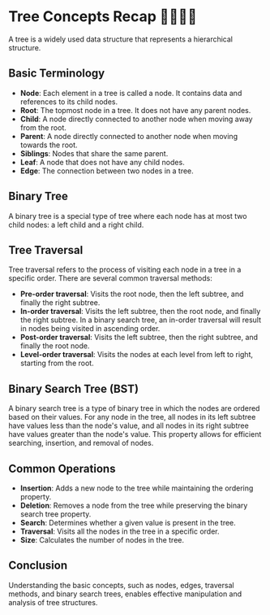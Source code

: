 # Tree Concepts Recap  🌳🌲🌴🎄 
A tree is a widely used data structure that represents a hierarchical structure.

## Basic Terminology

- **Node**: Each element in a tree is called a node. It contains data and references to its child nodes.
- **Root**: The topmost node in a tree. It does not have any parent nodes.
- **Child**: A node directly connected to another node when moving away from the root.
- **Parent**: A node directly connected to another node when moving towards the root.
- **Siblings**: Nodes that share the same parent.
- **Leaf**: A node that does not have any child nodes.
- **Edge**: The connection between two nodes in a tree.

## Binary Tree
A binary tree is a special type of tree where each node has at most two child nodes: a left child and a right child.

## Tree Traversal

Tree traversal refers to the process of visiting each node in a tree in a specific order. There are several common traversal methods:
- **Pre-order traversal**: Visits the root node, then the left subtree, and finally the right subtree.
- **In-order traversal**: Visits the left subtree, then the root node, and finally the right subtree. In a binary search tree, an in-order traversal will result in nodes being visited in ascending order.
- **Post-order traversal**: Visits the left subtree, then the right subtree, and finally the root node.
- **Level-order traversal**: Visits the nodes at each level from left to right, starting from the root.

## Binary Search Tree (BST)

A binary search tree is a type of binary tree in which the nodes are ordered based on their values. For any node in the tree, all nodes in its left subtree have values less than the node's value, and all nodes in its right subtree have values greater than the node's value. This property allows for efficient searching, insertion, and removal of nodes.

## Common Operations

- **Insertion**: Adds a new node to the tree while maintaining the ordering property.
- **Deletion**: Removes a node from the tree while preserving the binary search tree property.
- **Search**: Determines whether a given value is present in the tree.
- **Traversal**: Visits all the nodes in the tree in a specific order.
- **Size**: Calculates the number of nodes in the tree.

## Conclusion
Understanding the basic concepts, such as nodes, edges, traversal methods, and binary search trees, enables effective manipulation and analysis of tree structures.